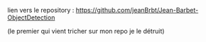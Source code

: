 lien vers le repository : https://github.com/jeanBrbt/Jean-Barbet-ObjectDetection

(le premier qui vient tricher sur mon repo je le détruit)
 